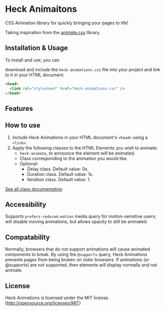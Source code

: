 # Heck Animaitons
CSS Animation library for quickly bringing your pages to life! 

Taking inspiration from the [animate.css](https://github.com/daneden/animate.css) library.


## Installation & Usage
To install and use, you can 
<!-- either install via npm,

```bash
$npm i heck-animations --save
```

or -->
download and include the `heck-animations.css` file into your project and link to it in your HTML document.

```html
<head>
  <link rel="stylesheet" href="heck-animations.css" />
</head>
```

## Features
<!--
- lots of pre-coded animations 
    - fades
    - bounces
    - color changes
    - many more!
- customizable namespacing to prevent interference with user CSS
    - $namespace: must be done on each selector
- Support for "prefers-reduced-motion"
- @Support
- Animate on Javascript event
- Responsive classes
-->
## How to use
1. Include Heck Animations in your HTML document's `<head>` using a `<link>`.
2. Apply the following classes to the HTML Elements you wish to animate:
    - `heck-animate`, to announce the element will be animated.
    - Class corresponding to the animation you would like.
    - Optional: 
        - Delay class. Default value: 0s. 
        - Duration class. Default value: 1s.
        - Iteration class. Default value: 1.
        
[See all class documentation](./docs/classes.md) <!-- Create docs/classes.md/ -->

## Accessibility
Supports `prefers-reduced-motion` media query for motion-sensitive users; will disable moving animations, but allows opacity to still be animated.

## Compatability
Normally, browsers that do not support animations will cause animated components to break. By using the `@supports` query, Heck Animations prevents pages from being broken on older browsers. If animations (or @supports) are not supported, then elements will display normally and not animate.

## License
Heck Animations is licensed under the MIT license. (http://opensource.org/licenses/MIT)

